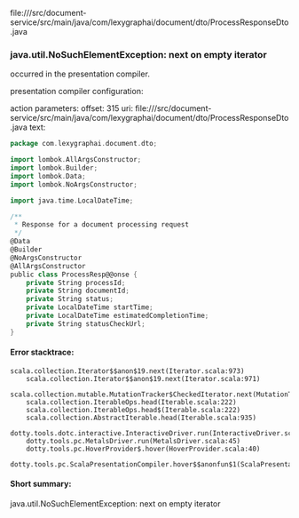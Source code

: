 file://<WORKSPACE>/src/document-service/src/main/java/com/lexygraphai/document/dto/ProcessResponseDto.java
### java.util.NoSuchElementException: next on empty iterator

occurred in the presentation compiler.

presentation compiler configuration:


action parameters:
offset: 315
uri: file://<WORKSPACE>/src/document-service/src/main/java/com/lexygraphai/document/dto/ProcessResponseDto.java
text:
```scala
package com.lexygraphai.document.dto;

import lombok.AllArgsConstructor;
import lombok.Builder;
import lombok.Data;
import lombok.NoArgsConstructor;

import java.time.LocalDateTime;

/**
 * Response for a document processing request
 */
@Data
@Builder
@NoArgsConstructor
@AllArgsConstructor
public class ProcessResp@@onse {
    private String processId;
    private String documentId;
    private String status;
    private LocalDateTime startTime;
    private LocalDateTime estimatedCompletionTime;
    private String statusCheckUrl;
}

```



#### Error stacktrace:

```
scala.collection.Iterator$$anon$19.next(Iterator.scala:973)
	scala.collection.Iterator$$anon$19.next(Iterator.scala:971)
	scala.collection.mutable.MutationTracker$CheckedIterator.next(MutationTracker.scala:76)
	scala.collection.IterableOps.head(Iterable.scala:222)
	scala.collection.IterableOps.head$(Iterable.scala:222)
	scala.collection.AbstractIterable.head(Iterable.scala:935)
	dotty.tools.dotc.interactive.InteractiveDriver.run(InteractiveDriver.scala:164)
	dotty.tools.pc.MetalsDriver.run(MetalsDriver.scala:45)
	dotty.tools.pc.HoverProvider$.hover(HoverProvider.scala:40)
	dotty.tools.pc.ScalaPresentationCompiler.hover$$anonfun$1(ScalaPresentationCompiler.scala:376)
```
#### Short summary: 

java.util.NoSuchElementException: next on empty iterator
